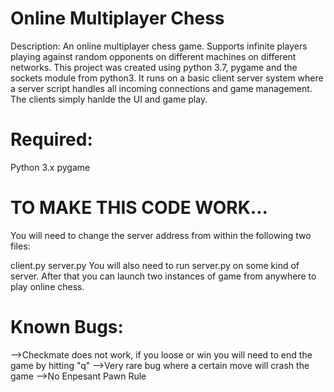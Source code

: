 # Online Multiplayer Chess

Description: An online multiplayer chess game. Supports infinite players playing against random opponents on different machines on different networks. This project was created using python 3.7, pygame and the sockets module from python3. It runs on a basic client server system where a server script handles all incoming connections and game management. The clients simply hanlde the UI and game play.

# Required:

Python 3.x
pygame

# TO MAKE THIS CODE WORK...

You will need to change the server address from within the following two files:

client.py
server.py
You will also need to run server.py on some kind of server. After that you can launch two instances of game from anywhere to play online chess.

# Known Bugs:

-->Checkmate does not work, if you loose or win you will need to end the game by hitting "q"
-->Very rare bug where a certain move will crash the game
-->No Enpesant Pawn Rule

